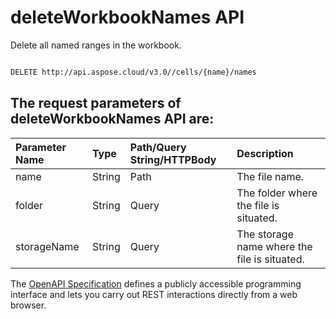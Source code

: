# **deleteWorkbookNames API**

Delete all named ranges in the workbook. 

```bash

DELETE http://api.aspose.cloud/v3.0//cells/{name}/names

```

## The request parameters of **deleteWorkbookNames** API are: 

| Parameter Name | Type | Path/Query String/HTTPBody | Description | 
| :- | :- | :- |:- | 
|name|String|Path|The file name.|
|folder|String|Query|The folder where the file is situated.|
|storageName|String|Query|The storage name where the file is situated.|


The [OpenAPI Specification](https://reference.aspose.cloud/cells/#/WorkbookController/DeleteWorkbookNames) defines a publicly accessible programming interface and lets you carry out REST interactions directly from a web browser.
